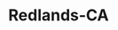 ---
title: Redlands-CA
slug: redlands-ca
f_state:
- cms/state/california.md
f_locations:
- cms/payday-loan/a-goldx-instant-money-centers-422.md
- cms/payday-loan/advance-america-1246.md
- cms/payday-loan/brothers-check-cashing-5470.md
- cms/payday-loan/brothers-check-cashing-5471.md
- cms/payday-loan/brothers-check-cashing-5472.md
- cms/payday-loan/brothers-tax-service-5473.md
- cms/payday-loan/califorina-budget-finance-5733.md
- cms/payday-loan/california-payday-advance-5956.md
- cms/payday-loan/california-payday-advance-5957.md
- cms/payday-loan/cash-america-payday-advance-6692.md
- cms/payday-loan/cashback-payday-advance-9072.md
- cms/payday-loan/check-into-cash-11592.md
- cms/payday-loan/check-into-cash-11648.md
- cms/payday-loan/check-into-cash-of-california-13257.md
- cms/payday-loan/goliath-financial-management-advance-payday-19086.md
- cms/payday-loan/pay-day-central-23519.md
- cms/payday-loan/payday-today-24085.md
- cms/payday-loan/paymaster-checkwriter-co-24187.md
- cms/payday-loan/popular-cash-express-inc-24522.md
updated-on: '2024-05-30T13:41:28.615Z'
created-on: '2024-05-30T13:41:28.615Z'
published-on: '2024-05-30T13:54:32.469Z'
f_city: Redlands
layout: '[city].html'
tags: city
---